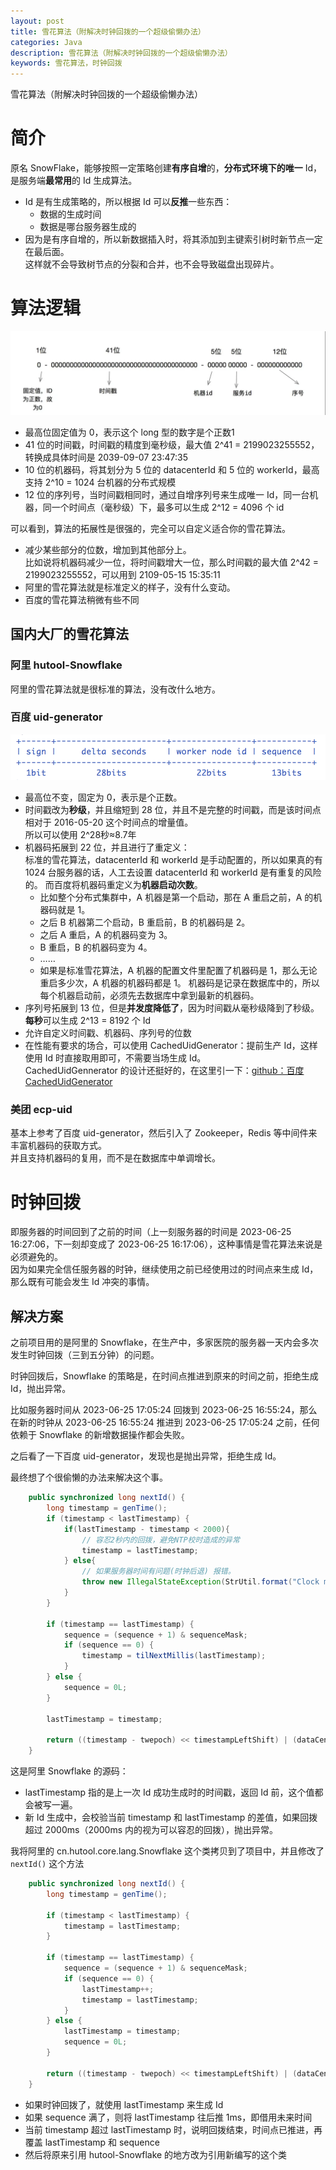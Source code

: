 ```yaml
---
layout: post
title: 雪花算法（附解决时钟回拨的一个超级偷懒办法）
categories: Java
description: 雪花算法（附解决时钟回拨的一个超级偷懒办法）
keywords: 雪花算法，时钟回拨
---
```


雪花算法（附解决时钟回拨的一个超级偷懒办法）

# 简介
原名 SnowFlake，能够按照一定策略创建**有序自增**的，**分布式环境下的唯一** Id，是服务端**最常用**的 Id 生成算法。<br>
- Id 是有生成策略的，所以根据 Id 可以**反推**一些东西：
	- 数据的生成时间
	- 数据是哪台服务器生成的
- 因为是有序自增的，所以新数据插入时，将其添加到主键索引树时新节点一定在最后面。<br>
  这样就不会导致树节点的分裂和合并，也不会导致磁盘出现碎片。

# 算法逻辑
![image](/images/posts/java/snowflake-01.png)
- 最高位固定值为 0，表示这个 long 型的数字是个正数1
- 41 位的时间戳，时间戳的精度到毫秒级，最大值 2^41 = 2199023255552，转换成具体时间是 2039-09-07 23:47:35
- 10 位的机器码，将其划分为 5 位的 datacenterId 和 5 位的 workerId，最高支持 2^10 = 1024 台机器的分布式规模
- 12 位的序列号，当时间戳相同时，通过自增序列号来生成唯一 Id，同一台机器，同一个时间点（毫秒级）下，最多可以生成 2^12 = 4096 个 id

可以看到，算法的拓展性是很强的，完全可以自定义适合你的雪花算法。
- 减少某些部分的位数，增加到其他部分上。<br>
  比如说将机器码减少一位，将时间戳增大一位，那么时间戳的最大值 2^42 = 2199023255552，可以用到 2109-05-15 15:35:11
- 阿里的雪花算法就是标准定义的样子，没有什么变动。
- 百度的雪花算法稍微有些不同
	
## 国内大厂的雪花算法
### 阿里 hutool-Snowflake
阿里的雪花算法就是很标准的算法，没有改什么地方。

### 百度 uid-generator
![image](/images/posts/java/snowflake-02.jpg)
- 最高位不变，固定为 0，表示是个正数。
- 时间戳改为**秒级**，并且缩短到 28 位，并且不是完整的时间戳，而是该时间点相对于 2016-05-20 这个时间点的增量值。<br>
  所以可以使用 2^28秒≈8.7年
- 机器码拓展到 22 位，并且进行了重定义：<br>
	标准的雪花算法，datacenterId 和 workerId 是手动配置的，所以如果真的有 1024 台服务器的话，人工去设置 datacenterId 和 workerId 是有重复的风险的。
	而百度将机器码重定义为**机器启动次数**。
	- 比如整个分布式集群中，A 机器是第一个启动，那在 A 重启之前，A 的机器码就是 1。
	- 之后 B 机器第二个启动，B 重启前，B 的机器码是 2。
	- 之后 A 重启，A 的机器码变为 3。
	- B 重启，B 的机器码变为 4。
	- ……
	- 如果是标准雪花算法，A 机器的配置文件里配置了机器码是 1，那么无论重启多少次，A 机器的机器码都是 1。
   机器码是记录在数据库中的，所以每个机器启动前，必须先去数据库中拿到最新的机器码。
- 序列号拓展到 13 位，但是**并发度降低了**，因为时间戳从毫秒级降到了秒级。<br>
  **每秒**可以生成 2^13 = 8192 个 Id
- 允许自定义时间戳、机器码、序列号的位数
- 在性能有要求的场合，可以使用 CachedUidGenerator：提前生产 Id，这样使用 Id 时直接取用即可，不需要当场生成 Id。<br>
  CachedUidGennerator 的设计还挺好的，在这里引一下：[github：百度 CachedUidGenerator](https://github.com/baidu/uid-generator/blob/master/README.zh_cn.md#cacheduidgenerator)



### 美团 ecp-uid
基本上参考了百度 uid-generator，然后引入了 Zookeeper，Redis 等中间件来丰富机器码的获取方式。<br>
并且支持机器码的复用，而不是在数据库中单调增长。

# 时钟回拨
即服务器的时间回到了之前的时间（上一刻服务器的时间是 2023-06-25 16:27:06，下一刻却变成了 2023-06-25 16:17:06），这种事情是雪花算法来说是必须避免的。<br>
因为如果完全信任服务器的时钟，继续使用之前已经使用过的时间点来生成 Id，那么既有可能会发生 Id 冲突的事情。

## 解决方案
之前项目用的是阿里的 Snowflake，在生产中，多家医院的服务器一天内会多次发生时钟回拨（三到五分钟）的问题。

时钟回拨后，Snowflake 的策略是，在时间点推进到原来的时间之前，拒绝生成 Id，抛出异常。

比如服务器时间从 2023-06-25 17:05:24 回拨到 2023-06-25 16:55:24，那么在新的时钟从 2023-06-25 16:55:24 推进到 2023-06-25 17:05:24 之前，任何依赖于 Snowflake 的新增数据操作都会失败。

之后看了一下百度 uid-generator，发现也是抛出异常，拒绝生成 Id。

最终想了个很偷懒的办法来解决这个事。

```java
	public synchronized long nextId() {
		long timestamp = genTime();
		if (timestamp < lastTimestamp) {
			if(lastTimestamp - timestamp < 2000){
				// 容忍2秒内的回拨，避免NTP校时造成的异常
				timestamp = lastTimestamp;
			} else{
				// 如果服务器时间有问题(时钟后退) 报错。
				throw new IllegalStateException(StrUtil.format("Clock moved backwards. Refusing to generate id for {}ms", lastTimestamp - timestamp));
			}
		}

		if (timestamp == lastTimestamp) {
			sequence = (sequence + 1) & sequenceMask;
			if (sequence == 0) {
				timestamp = tilNextMillis(lastTimestamp);
			}
		} else {
			sequence = 0L;
		}

		lastTimestamp = timestamp;

		return ((timestamp - twepoch) << timestampLeftShift) | (dataCenterId << dataCenterIdShift) | (workerId << workerIdShift) | sequence;
	}
```

这是阿里 Snowflake 的源码：
- lastTimestamp 指的是上一次 Id 成功生成时的时间戳，返回 Id 前，这个值都会被写一遍。
- 新 Id 生成中，会校验当前 timestamp 和 lastTimestamp 的差值，如果回拨超过 2000ms（2000ms 内的视为可以容忍的回拨），抛出异常。

我将阿里的 cn.hutool.core.lang.Snowflake 这个类拷贝到了项目中，并且修改了 `nextId()` 这个方法
```java
    public synchronized long nextId() {
        long timestamp = genTime();

        if (timestamp < lastTimestamp) {
            timestamp = lastTimestamp;
        }

        if (timestamp == lastTimestamp) {
            sequence = (sequence + 1) & sequenceMask;
            if (sequence == 0) {
                lastTimestamp++;
                timestamp = lastTimestamp;
            }
        } else {
            lastTimestamp = timestamp;
            sequence = 0L;
        }

        return ((timestamp - twepoch) << timestampLeftShift) | (dataCenterId << dataCenterIdShift) | (workerId << workerIdShift) | sequence;
    }
```

- 如果时钟回拨了，就使用 lastTimestamp 来生成 Id
- 如果 sequence 满了，则将 lastTimestamp 往后推 1ms，即借用未来时间
- 当前 timestamp 超过 lastTimestamp 时，说明回拨结束，时间点已推进，再覆盖 lastTimestamp 和 sequence
- 然后将原来引用 hutool-Snowflake 的地方改为引用新编写的这个类